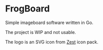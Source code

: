 # FrogBoard

Simple imageboard software written in Go.

The project is WIP and not usable.

The logo is an SVG icon from [Zest](https://zesticons.com/) icon pack.